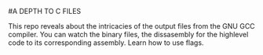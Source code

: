 #A DEPTH TO C FILES

This repo reveals about the intricacies of the output files from the GNU GCC compiler. You can watch the binary files, the dissasembly for the highlevel code to its corresponding assembly. Learn how to use flags.


